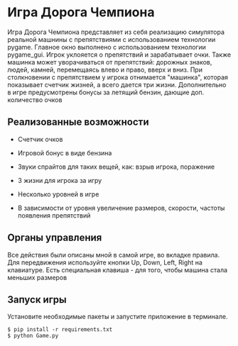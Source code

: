 # Игра Дорога Чемпиона

Игра Дорога Чемпиона представляет из себя реализацию симулятора реальной машнины с препятствиями с
использованием технологии pygame. Главное окно выполнено с использованием технологии pygame_gui.
Игрок уклояется о препятствий и зарабатывает очки. Также машинка может
уворачиваться от препятствий: дорожных знаков, людей, камней, перемещаясь влево и право, вверх и вниз.
При столкновении с препятствием у игрока отнимается "машинка", которая показывает счетчик жизней, а всего дается три жизни.
Дополнительно в игре предусмотрены бонусы за летящий бензин, дающие доп. количество очков

## Реализованные возможности

- Счетчик очков

- Игровой бонус в виде бензина

- Звуки спрайтов для таких вещей, как: взрыв игрока, поражение

- 3 жизни для игрока за игру

- Несколько уровней в игре

- В зависимости от уровня увеличение размеров, скорости, частоты появления препятствий

## Органы управления

Все действия были описаны мной в самой игре, во вкладке правила.
Для передвижения используйте кнопки Up, Down, Left, Right на клавиатуре.
Есть специальная клавиша - для того, чтобы машина стала меньших размеров

## Запуск игры

Установите необходимые пакеты и запустите приложение в терминале.

```
$ pip install -r requirements.txt
$ python Game.py
```
